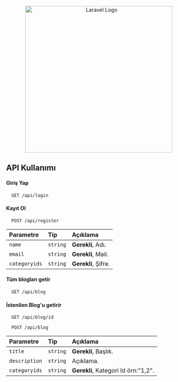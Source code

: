<p align="center"><a href="https://laravel.com" target="_blank"><img src="https://raw.githubusercontent.com/laravel/art/master/logo-lockup/5%20SVG/2%20CMYK/1%20Full%20Color/laravel-logolockup-cmyk-red.svg" width="400" alt="Laravel Logo"></a></p>

## API Kullanımı

#### Giriş Yap

```http
  GET /api/login
```
#### Kayıt Ol
```http
  POST /api/register
```
| Parametre | Tip     | Açıklama                       |
| :-------- | :------- | :-------------------------------- |
| `name`      | `string` | **Gerekli**, Adı.|
| `email`      | `string` |  **Gerekli**, Mail.|
| `categoryids`      | `string` | **Gerekli**, Şifre.|



#### Tüm blogları getir

```http
  GET /api/blog
```
#### İstenilen Blog'u getirir

```http
  GET /api/blog/id
```

```http
  POST /api/blog
```
| Parametre | Tip     | Açıklama                       |
| :-------- | :------- | :-------------------------------- |
| `title`      | `string` | **Gerekli**, Başlık.|
| `description`      | `string` | Açıklama.|
| `categoryids`      | `string` | **Gerekli**, Kategori Id örn:"1,2".|


  
